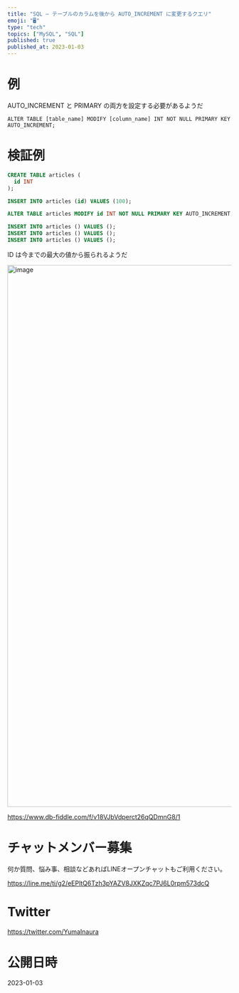 ```yaml
---
title: "SQL – テーブルのカラムを後から AUTO_INCREMENT に変更するクエリ"
emoji: "🖥"
type: "tech"
topics: ["MySQL", "SQL"]
published: true
published_at: 2023-01-03
---
```


# 例

AUTO_INCREMENT と PRIMARY の両方を設定する必要があるようだ

`ALTER TABLE [table_name] MODIFY [column_name] INT NOT NULL PRIMARY KEY AUTO_INCREMENT;  `

# 検証例

```sql
CREATE TABLE articles (
  id INT
);

INSERT INTO articles (id) VALUES (100);

ALTER TABLE articles MODIFY id INT NOT NULL PRIMARY KEY AUTO_INCREMENT;  

INSERT INTO articles () VALUES ();
INSERT INTO articles () VALUES ();
INSERT INTO articles () VALUES ();

```

ID は今までの最大の値から振られるようだ

<img width="1218" alt="image" src="https://user-images.githubusercontent.com/13635059/210324774-1299a6cf-2608-4aa1-88e2-c33c25fc3549.png">

https://www.db-fiddle.com/f/v18VJbVdperct26qQDmnG8/1


# チャットメンバー募集


何か質問、悩み事、相談などあればLINEオープンチャットもご利用ください。

https://line.me/ti/g2/eEPltQ6Tzh3pYAZV8JXKZqc7PJ6L0rpm573dcQ


# Twitter

https://twitter.com/YumaInaura


# 公開日時

2023-01-03
